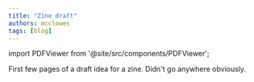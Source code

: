 ```yaml
---
title: "Zine draft"
authors: mcclowes
tags: [blog]
---
```


import PDFViewer from '@site/src/components/PDFViewer';

First few pages of a draft idea for a zine. Didn't go anywhere obviously.

<!--truncate-->

<PDFViewer 
  src="/img/posts/magazine.pdf"
  title="Magazine PDF"
  height="700px"
  showDownload={true}
/>